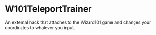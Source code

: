 # W101TeleportTrainer
An external hack that attaches to the Wizard101 game and changes your coordinates to whatever you input.
